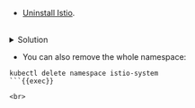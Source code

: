 
- [Uninstall Istio](https://istio.io/latest/docs/setup/install/istioctl/#uninstall-istio).

<br>
<details><summary>Solution</summary>
<br>
```plain
istioctl uninstall --purge
```{{exec}}
</details>

- You can also remove the whole namespace:
```plain
kubectl delete namespace istio-system
```{{exec}}

<br>
